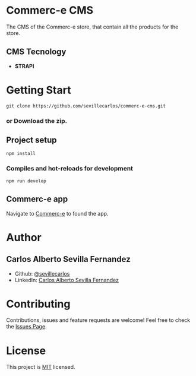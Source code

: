 # Commerc-e CMS

The CMS of the Commerc-e store, that contain all the products for the store.

## CMS Tecnology
* **STRAPI**

# Getting Start
```
git clone https://github.com/sevillecarlos/commerc-e-cms.git
```
### or Download the zip.
## Project setup
```
npm install
```
### Compiles and hot-reloads for development
```
npm run develop
```
## Commerc-e app
Navigate to [Commerc-e](https://github.com/sevillecarlos/commerc-e) to found the app.

# Author
## Carlos Alberto Sevilla Fernandez
* Github: [@sevillecarlos](https://github.com/sevillecarlos)
* LinkedIn: [Carlos Alberto Sevilla Fernandez](https://github.com/sevillecarlos)

# Contributing
Contributions, issues and feature requests are welcome!
Feel free to check the [Issues Page](https://github.com/sevillecarlos/typing-race-server/issues).

# License
This project is [MIT](https://opensource.org/licenses/MIT) licensed.




